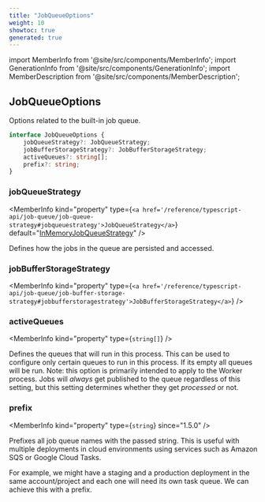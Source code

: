 ```yaml
---
title: "JobQueueOptions"
weight: 10
showtoc: true
generated: true
---
```

<!-- This file was generated from the Vendure source. Do not modify. Instead, re-run the "docs:build" script -->
import MemberInfo from '@site/src/components/MemberInfo';
import GenerationInfo from '@site/src/components/GenerationInfo';
import MemberDescription from '@site/src/components/MemberDescription';


## JobQueueOptions

<GenerationInfo sourceFile="packages/core/src/config/vendure-config.ts" sourceLine="872" packageName="@vendure/core" />

Options related to the built-in job queue.

```ts title="Signature"
interface JobQueueOptions {
    jobQueueStrategy?: JobQueueStrategy;
    jobBufferStorageStrategy?: JobBufferStorageStrategy;
    activeQueues?: string[];
    prefix?: string;
}
```

<div className="members-wrapper">

### jobQueueStrategy

<MemberInfo kind="property" type={`<a href='/reference/typescript-api/job-queue/job-queue-strategy#jobqueuestrategy'>JobQueueStrategy</a>`} default="<a href='/reference/typescript-api/job-queue/in-memory-job-queue-strategy#inmemoryjobqueuestrategy'>InMemoryJobQueueStrategy</a>"   />

Defines how the jobs in the queue are persisted and accessed.
### jobBufferStorageStrategy

<MemberInfo kind="property" type={`<a href='/reference/typescript-api/job-queue/job-buffer-storage-strategy#jobbufferstoragestrategy'>JobBufferStorageStrategy</a>`}   />


### activeQueues

<MemberInfo kind="property" type={`string[]`}   />

Defines the queues that will run in this process.
This can be used to configure only certain queues to run in this process.
If its empty all queues will be run. Note: this option is primarily intended
to apply to the Worker process. Jobs will _always_ get published to the queue
regardless of this setting, but this setting determines whether they get
_processed_ or not.
### prefix

<MemberInfo kind="property" type={`string`}  since="1.5.0"  />

Prefixes all job queue names with the passed string. This is useful with multiple deployments
in cloud environments using services such as Amazon SQS or Google Cloud Tasks.

For example, we might have a staging and a production deployment in the same account/project and
each one will need its own task queue. We can achieve this with a prefix.


</div>
